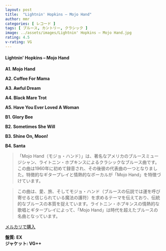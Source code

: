 ```yaml
---
layout: post
title:  "Lightnin' Hopkins – Mojo Hand"
author: mmr
categories: [ レコード ]
tags: [ ブルース, カントリー, クラシック ]
image: ../assets/images/Lightnin' Hopkins – Mojo Hand.jpg
rating: 4.5
v-rating: VG
---
```


#### Lightnin' Hopkins – Mojo Hand

**A1. Mojo Hand**

**A2. Coffee For Mama**

**A3. Awful Dream**

**A4. Black Mare Trot**

**A5. Have You Ever Loved A Woman**

**B1. Glory Bee**

**B2. Sometimes She Will**

**B3. Shine On, Moon!**

**B4. Santa**

> 「Mojo Hand（モジョ・ハンド）」は、著名なアメリカのブルースミュージシャン、ライトニン・ホプキンスによるクラシックなブルース曲です。この曲は1960年に初めて録音され、その後彼の代表曲の一つとなりました。特徴的なギタープレイと情熱的なボーカルが「Mojo Hand」を特徴づけています。

> この曲は、愛、旅、そしてモジョ・ハンド（ブルースの伝説では運を呼び寄せると信じられている魔法の護符）を求めるテーマを伝えており、伝統的なブルースの本質を捉えています。ライトニン・ホプキンスの情熱的な歌唱とギタープレイによって、「Mojo Hand」は時代を超えたブルースの名曲となっています。


[メルカリで購入](https://jp.mercari.com/item/m49152824232)


<div class="mt-4 mb-4 d-flex align-items-center">
<strong class="mr-1">盤質: EX</strong>
</div>
<div class="mt-4 mb-4 d-flex align-items-center">
<strong class="mr-1">ジャケット: VG++</strong>
</div>